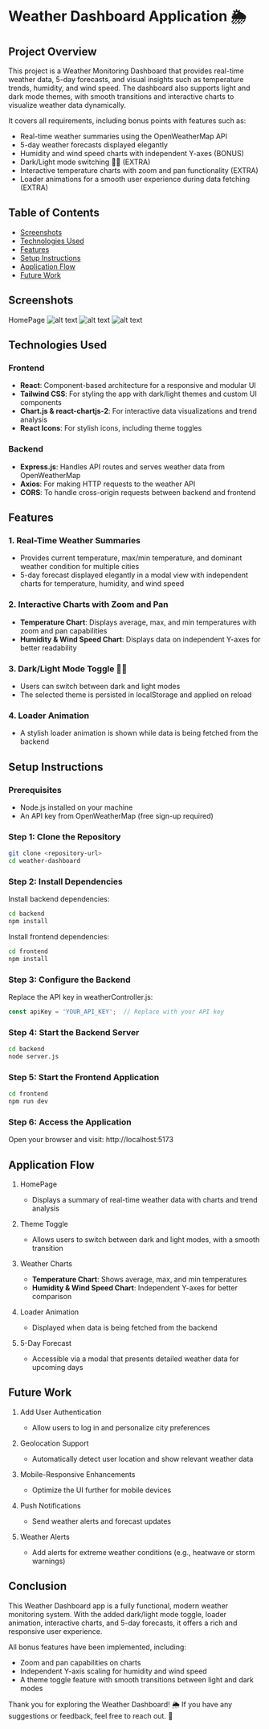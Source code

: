 # Weather Dashboard Application 🌦️

## Project Overview
This project is a Weather Monitoring Dashboard that provides real-time weather data, 5-day forecasts, and visual insights such as temperature trends, humidity, and wind speed. The dashboard also supports light and dark mode themes, with smooth transitions and interactive charts to visualize weather data dynamically.

It covers all requirements, including bonus points with features such as:

- Real-time weather summaries using the OpenWeatherMap API
- 5-day weather forecasts displayed elegantly
- Humidity and wind speed charts with independent Y-axes (BONUS)
- Dark/Light mode switching 🌙🌞 (EXTRA)
- Interactive temperature charts with zoom and pan functionality (EXTRA)
- Loader animations for a smooth user experience during data fetching (EXTRA)



## Table of Contents
- [Screenshots](#screenshots)
- [Technologies Used](#technologies-used)
- [Features](#features)
- [Setup Instructions](#setup-instructions)
- [Application Flow](#application-flow)
- [Future Work](#future-work)


## Screenshots
HomePage
![alt text](client/public/Screenshots/Dashboard.png)
![alt text](client/public/Screenshots/Forecast-Model.png)
![alt text](client/public/Screenshots/Chart-Visualizations.png)

## Technologies Used

### Frontend
- **React**: Component-based architecture for a responsive and modular UI
- **Tailwind CSS**: For styling the app with dark/light themes and custom UI components
- **Chart.js & react-chartjs-2**: For interactive data visualizations and trend analysis
- **React Icons**: For stylish icons, including theme toggles

### Backend
- **Express.js**: Handles API routes and serves weather data from OpenWeatherMap
- **Axios**: For making HTTP requests to the weather API
- **CORS**: To handle cross-origin requests between backend and frontend

## Features

### 1. Real-Time Weather Summaries
- Provides current temperature, max/min temperature, and dominant weather condition for multiple cities
- 5-day forecast displayed elegantly in a modal view with independent charts for temperature, humidity, and wind speed

### 2. Interactive Charts with Zoom and Pan
- **Temperature Chart**: Displays average, max, and min temperatures with zoom and pan capabilities
- **Humidity & Wind Speed Chart**: Displays data on independent Y-axes for better readability

### 3. Dark/Light Mode Toggle 🌙🌞
- Users can switch between dark and light modes
- The selected theme is persisted in localStorage and applied on reload

### 4. Loader Animation
- A stylish loader animation is shown while data is being fetched from the backend

## Setup Instructions

### Prerequisites
- Node.js installed on your machine
- An API key from OpenWeatherMap (free sign-up required)

### Step 1: Clone the Repository
```bash
git clone <repository-url>
cd weather-dashboard
```

### Step 2: Install Dependencies
Install backend dependencies:
```bash
cd backend
npm install
```

Install frontend dependencies:
```bash
cd frontend
npm install
```

### Step 3: Configure the Backend
Replace the API key in weatherController.js:
```javascript
const apiKey = 'YOUR_API_KEY';  // Replace with your API key
```

### Step 4: Start the Backend Server
```bash
cd backend
node server.js
```

### Step 5: Start the Frontend Application
```bash
cd frontend
npm run dev
```

### Step 6: Access the Application
Open your browser and visit:
http://localhost:5173

## Application Flow

1. HomePage
   - Displays a summary of real-time weather data with charts and trend analysis

2. Theme Toggle
   - Allows users to switch between dark and light modes, with a smooth transition

3. Weather Charts
   - **Temperature Chart**: Shows average, max, and min temperatures
   - **Humidity & Wind Speed Chart**: Independent Y-axes for better comparison

4. Loader Animation
   - Displayed when data is being fetched from the backend

5. 5-Day Forecast
   - Accessible via a modal that presents detailed weather data for upcoming days


## Future Work

1. Add User Authentication
   - Allow users to log in and personalize city preferences

2. Geolocation Support
   - Automatically detect user location and show relevant weather data

3. Mobile-Responsive Enhancements
   - Optimize the UI further for mobile devices

4. Push Notifications
   - Send weather alerts and forecast updates

5. Weather Alerts
   - Add alerts for extreme weather conditions (e.g., heatwave or storm warnings)

## Conclusion
This Weather Dashboard app is a fully functional, modern weather monitoring system. With the added dark/light mode toggle, loader animation, interactive charts, and 5-day forecasts, it offers a rich and responsive user experience.

All bonus features have been implemented, including:
- Zoom and pan capabilities on charts
- Independent Y-axis scaling for humidity and wind speed
- A theme toggle feature with smooth transitions between light and dark modes

Thank you for exploring the Weather Dashboard! 🌦️ If you have any suggestions or feedback, feel free to reach out. 🎉
